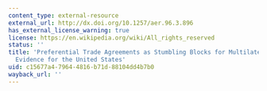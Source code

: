 ```yaml
---
content_type: external-resource
external_url: http://dx.doi.org/10.1257/aer.96.3.896
has_external_license_warning: true
license: https://en.wikipedia.org/wiki/All_rights_reserved
status: ''
title: 'Preferential Trade Agreements as Stumbling Blocks for Multilateral Trade Liberalization:
  Evidence for the United States'
uid: c15677a4-7964-4816-b71d-88104dd4b7b0
wayback_url: ''
---
```

